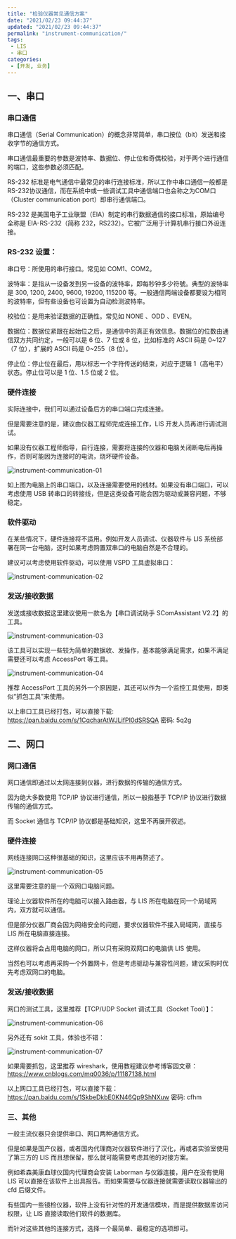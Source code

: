 ```yaml
---
title: "检验仪器常见通信方案"
date: "2021/02/23 09:44:37"
updated: "2021/02/23 09:44:37"
permalink: "instrument-communication/"
tags:
 - LIS
 - 串口
categories:
 - [开发, 业务]
---
```


## 一、串口

### 串口通信

串口通信（Serial Communication）的概念非常简单，串口按位（bit）发送和接收字节的通信方式。

串口通信最重要的参数是波特率、数据位、停止位和奇偶校验，对于两个进行通信的端口，这些参数必须匹配。

RS-232 标准是电气通信中最常见的串行连接标准，所以工作中串口通信一般都是RS-232协议通信，而在系统中或一些调试工具中通信端口也会称之为COM口（Cluster communication port）即串行通信端口。

RS-232 是美国电子工业联盟（EIA）制定的串行数据通信的接口标准，原始编号全称是 EIA-RS-232（简称 232，RS232）。它被广泛用于计算机串行接口外设连接。

### RS-232 设置：

串口号：所使用的串行接口。常见如 COM1、COM2。

波特率：是指从一设备发到另一设备的波特率，即每秒钟多少符號。典型的波特率是 300, 1200, 2400, 9600, 19200, 115200 等。一般通信两端设备都要设为相同的波特率，但有些设备也可设置为自动检测波特率。

校验位：是用来验证数据的正确性。常见如 NONE 、ODD 、EVEN。

数据位：数据位紧跟在起始位之后，是通信中的真正有效信息。数据位的位数由通信双方共同约定，一般可以是 6 位、7 位或 8 位，比如标准的 ASCII 码是 0~127（7 位），扩展的 ASCII 码是 0~255（8 位）。

停止位：停止位在最后，用以标志一个字符传送的结束，对应于逻辑 1（高电平）状态。停止位可以是 1 位、1.5 位或 2 位。

### 硬件连接

实际连接中，我们可以通过设备后方的串口端口完成连接。

但是需要注意的是，建议由仪器工程师完成连接工作，LIS 开发人员再进行调试测试。

如果没有仪器工程师指导，自行连接，需要将连接的仪器和电脑关闭断电后再操作，否则可能因为连接时的电流，烧坏硬件设备。

![instrument-communication-01](https://hd2y.oss-cn-beijing.aliyuncs.com/instrument-communication-01-6e3bf374a85e4f6ea6c1b771d5a1bf13.png)

如上图为电脑上的串口端口，以及连接需要使用的线材。如果没有串口端口，可以考虑使用 USB 转串口的转接线，但是这类设备可能会因为驱动或兼容问题，不够稳定。

### 软件驱动

在某些情况下，硬件连接将不适用。例如开发人员调试、仪器软件与 LIS 系统部署在同一台电脑，这时如果考虑购置双串口的电脑自然是不合理的。

建议可以考虑使用软件驱动，可以使用 VSPD 工具虚拟串口：

![instrument-communication-02](https://hd2y.oss-cn-beijing.aliyuncs.com/instrument-communication-02-e8782f4a7d28458aadabddf952c2a703.png)

### 发送/接收数据

发送或接收数据这里建议使用一款名为【串口调试助手 SComAssistant V2.2】的工具。

![instrument-communication-03](https://hd2y.oss-cn-beijing.aliyuncs.com/instrument-communication-03-63889c1d5f4c402dacd3ca761a18c9f3.png)

该工具可以实现一些较为简单的数据收、发操作，基本能够满足需求，如果不满足需要还可以考虑 AccessPort 等工具。

![instrument-communication-04](https://hd2y.oss-cn-beijing.aliyuncs.com/instrument-communication-04-d3311182020a440eb2974f088161aa81.png)

推荐 AccessPort 工具的另外一个原因是，其还可以作为一个监控工具使用，即类似“抓包工具”来使用。

以上串口工具已经打包，可以直接下载: https://pan.baidu.com/s/1CqcharAtWJLifPI0dSRSQA  密码: 5q2g

## 二、网口

### 网口通信

网口通信即通过以太网连接到仪器，进行数据的传输的通信方式。

因为绝大多数使用 TCP/IP 协议进行通信，所以一般指基于 TCP/IP 协议进行数据传输的通信方式。

而 Socket 通信与 TCP/IP 协议都是基础知识，这里不再展开叙述。

### 硬件连接

网线连接网口这种很基础的知识，这里应该不用再赘述了。

![instrument-communication-05](https://hd2y.oss-cn-beijing.aliyuncs.com/instrument-communication-05-af7134a500384d22b56a276fd710b77f.png)

这里需要注意的是一个双网口电脑问题。

理论上仪器软件所在的电脑可以接入路由器，与 LIS 所在电脑在同一个局域网内，双方就可以通信。

但是部分仪器厂商会因为网络安全的问题，要求仪器软件不接入局域网，直接与 LIS 所在电脑直接连接。

这样仪器将会占用电脑的网口，所以只有采购双网口的电脑供 LIS 使用。

当然也可以考虑再采购一个外置网卡，但是考虑驱动与兼容性问题，建议采购时优先考虑双网口的电脑。

### 发送/接收数据

网口的测试工具，这里推荐【TCP/UDP Socket 调试工具（Socket Tool）】：

![instrument-communication-06](https://hd2y.oss-cn-beijing.aliyuncs.com/instrument-communication-06-6ebf6691f3674ee8b60168ebebbfe5da.png)

另外还有 sokit 工具，体验也不错：

![instrument-communication-07](https://hd2y.oss-cn-beijing.aliyuncs.com/instrument-communication-07-e8112bb987354fbc80bf6620da40f712.png)

如果需要抓包，这里推荐 wireshark，使用教程建议参考博客园文章：https://www.cnblogs.com/mq0036/p/11187138.html

以上网口工具已经打包，可以直接下载：https://pan.baidu.com/s/1SkbeDkbE0KN46Qp9ShNXuw  密码: cfhm

### 三、其他

一般主流仪器只会提供串口、网口两种通信方式。

但是如果是国产仪器，或者国内代理商对仪器软件进行了汉化，再或者实验室使用了第三方的 LIS 而且想保留，那么就可能需要考虑其他的对接方案。

例如希森美康血球仪国内代理商会安装 Laborman 与仪器连接，用户在没有使用 LIS 可以直接在该软件上出具报告。而如果需要与仪器连接就需要读取仪器输出的 cfd 后缀文件。

有些国内一些镜检仪器，软件上没有针对性的开发通信模块，而是提供数据库访问权限，让 LIS 直接读取他们软件的数据库。

而针对这些其他的连接方式，选择一个最简单、最稳定的选项即可。
